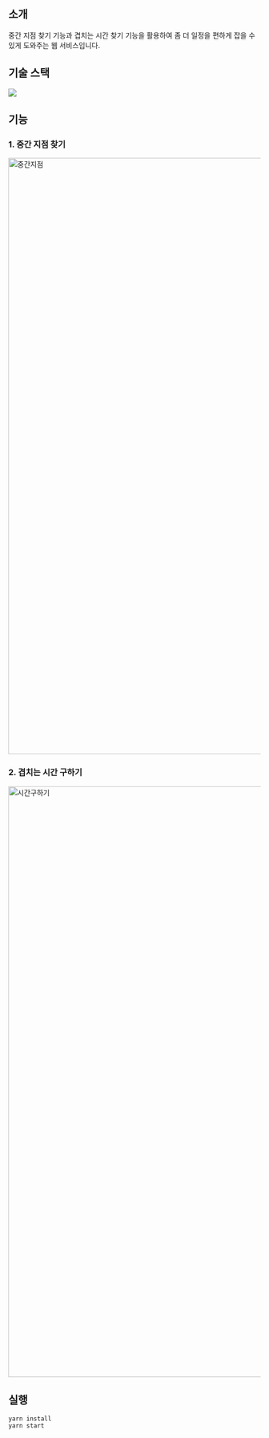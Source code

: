 ## 소개
중간 지점 찾기 기능과 겹치는 시간 찾기 기능을 활용하여 좀 더 일정을 편하게 잡을 수 있게 도와주는 웹 서비스입니다.

## 기술 스택
<p>
<img src="https://skillicons.dev/icons?i=js,react,redux,tailwind"/>
</p>


## 기능
### 1. 중간 지점 찾기
<img width="1189" alt="중간지점" src="https://github.com/cheolung12/appointment-making-project/assets/109952479/a51fce33-9ade-463f-824c-e26447ebd3f1">

### 2. 겹치는 시간 구하기
<img width="1178" alt="시간구하기" src="https://github.com/cheolung12/appointment-making-project/assets/109952479/edb8d78c-fba0-45b5-a634-54d75fce9be6">


## 실행
```
yarn install
yarn start
```